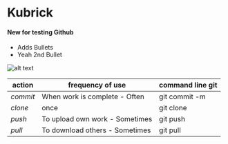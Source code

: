 # Kubrick
#### New for testing Github

- Adds Bullets
- Yeah 2nd Bullet

![alt text](https://assets-cdn.github.com/images/modules/logos_page/Octocat.png "Logo")




**action** | **frequency of use** | **command line git** |
--- | --- | --- |
*commit* |  When work is complete - Often | git commit -m <message>|
*clone* | once | git clone <file location> |
*push* | To upload own work - Sometimes | git push |
*pull* | To download others - Sometimes | git pull |

